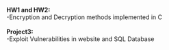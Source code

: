 **HW1 and HW2:**  
  -Encryption and Decryption methods implemented in C  
<br />
**Project3:**  
  -Exploit Vulnerabilities in website and SQL Database  
<br />
